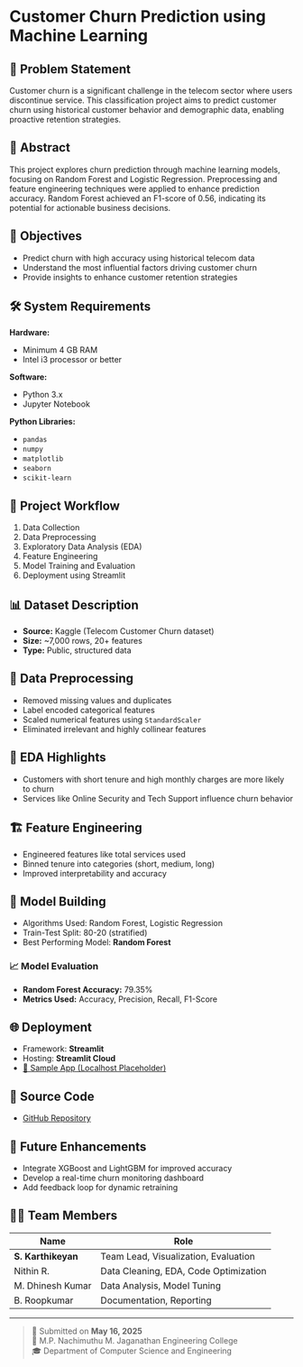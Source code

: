 # Customer Churn Prediction using Machine Learning
## 📌 Problem Statement

Customer churn is a significant challenge in the telecom sector where users discontinue service. This classification project aims to predict customer churn using historical customer behavior and demographic data, enabling proactive retention strategies.

## 🧠 Abstract

This project explores churn prediction through machine learning models, focusing on Random Forest and Logistic Regression. Preprocessing and feature engineering techniques were applied to enhance prediction accuracy. Random Forest achieved an F1-score of 0.56, indicating its potential for actionable business decisions.

## 🚀 Objectives

- Predict churn with high accuracy using historical telecom data
- Understand the most influential factors driving customer churn
- Provide insights to enhance customer retention strategies

## 🛠️ System Requirements

**Hardware:**
- Minimum 4 GB RAM
- Intel i3 processor or better

**Software:**
- Python 3.x
- Jupyter Notebook

**Python Libraries:**
- `pandas`
- `numpy`
- `matplotlib`
- `seaborn`
- `scikit-learn`

## 🔁 Project Workflow

1. Data Collection
2. Data Preprocessing
3. Exploratory Data Analysis (EDA)
4. Feature Engineering
5. Model Training and Evaluation
6. Deployment using Streamlit

## 📊 Dataset Description

- **Source:** Kaggle (Telecom Customer Churn dataset)
- **Size:** ~7,000 rows, 20+ features
- **Type:** Public, structured data

## 🧹 Data Preprocessing

- Removed missing values and duplicates
- Label encoded categorical features
- Scaled numerical features using `StandardScaler`
- Eliminated irrelevant and highly collinear features

## 🔎 EDA Highlights

- Customers with short tenure and high monthly charges are more likely to churn
- Services like Online Security and Tech Support influence churn behavior

## 🏗️ Feature Engineering

- Engineered features like total services used
- Binned tenure into categories (short, medium, long)
- Improved interpretability and accuracy

## 🤖 Model Building

- Algorithms Used: Random Forest, Logistic Regression
- Train-Test Split: 80-20 (stratified)
- Best Performing Model: **Random Forest**

### 📈 Model Evaluation

- **Random Forest Accuracy:** 79.35%
- **Metrics Used:** Accuracy, Precision, Recall, F1-Score

## 🌐 Deployment

- Framework: **Streamlit**
- Hosting: **Streamlit Cloud**
- [🔗 Sample App (Localhost Placeholder)](http://localhost:8501)

## 📁 Source Code

- [GitHub Repository](https://github.com/karthi-keyan-ic/Customer_churn__using_ml.git)

## 🔮 Future Enhancements

- Integrate XGBoost and LightGBM for improved accuracy
- Develop a real-time churn monitoring dashboard
- Add feedback loop for dynamic retraining

## 👨‍💻 Team Members

| Name              | Role                             |
|-------------------|----------------------------------|
| **S. Karthikeyan** | Team Lead, Visualization, Evaluation |
| Nithin R.         | Data Cleaning, EDA, Code Optimization |
| M. Dhinesh Kumar  | Data Analysis, Model Tuning       |
| B. Roopkumar      | Documentation, Reporting          |

---

> 📅 Submitted on **May 16, 2025**  
> 🏫 M.P. Nachimuthu M. Jaganathan Engineering College  
> 🎓 Department of Computer Science and Engineering

